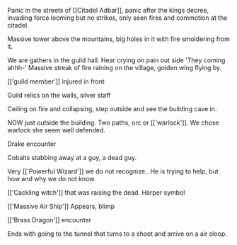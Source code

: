 Panic in the streets of [[Citadel Adbar]], panic after the kings decree, invading force looming but no strikes, only seen fires and commotion at the citadel.

Massive tower above the mountains, big holes in it with fire smoldering from it.

We are gathers in the guild hall. Hear crying on pain out side 'They coming ahhh-'
Massive streak of fire raining on the village, golden wing flying by. 

[['guild member']] injured in front

Guild relics on the walls, silver staff

Ceiling on fire and collapsing, step outside and see the building cave in.

NOW just outside the building. Two paths, orc or [['warlock']]. We chose warlock she seem well defended. 

Drake encounter

Cobalts stabbing away at a guy, a dead guy.

Very  [['Powerful Wizard']] we do not recognize.. He is trying to help, but how and why we do not know.

[['Cackling witch']] that was raising the dead. Harper symbol

[['Massive Air Ship']] Appears, blimp

[['Brass Dragon']] encounter

Ends with going to the tunnel that turns to a shoot and arrive on a air sloop.



